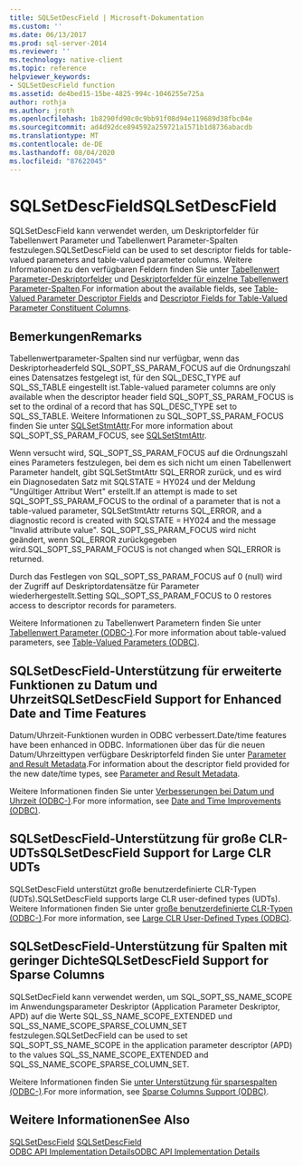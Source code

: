 ```yaml
---
title: SQLSetDescField | Microsoft-Dokumentation
ms.custom: ''
ms.date: 06/13/2017
ms.prod: sql-server-2014
ms.reviewer: ''
ms.technology: native-client
ms.topic: reference
helpviewer_keywords:
- SQLSetDescField function
ms.assetid: de4bed15-15be-4825-994c-1046255e725a
author: rothja
ms.author: jroth
ms.openlocfilehash: 1b8290fd90c0c9bb91f08d94e119689d38fbc04e
ms.sourcegitcommit: ad4d92dce894592a259721a1571b1d8736abacdb
ms.translationtype: MT
ms.contentlocale: de-DE
ms.lasthandoff: 08/04/2020
ms.locfileid: "87622045"
---
```

# <a name="sqlsetdescfield"></a><span data-ttu-id="a70c4-102">SQLSetDescField</span><span class="sxs-lookup"><span data-stu-id="a70c4-102">SQLSetDescField</span></span>
  <span data-ttu-id="a70c4-103">SQLSetDescField kann verwendet werden, um Deskriptorfelder für Tabellenwert Parameter und Tabellenwert Parameter-Spalten festzulegen.</span><span class="sxs-lookup"><span data-stu-id="a70c4-103">SQLSetDescField can be used to set descriptor fields for table-valued parameters and table-valued parameter columns.</span></span> <span data-ttu-id="a70c4-104">Weitere Informationen zu den verfügbaren Feldern finden Sie unter [Tabellenwert Parameter-Deskriptorfelder](../native-client-odbc-table-valued-parameters/table-valued-parameter-descriptor-fields.md) und [Deskriptorfelder für einzelne Tabellenwert Parameter-Spalten](../native-client-odbc-table-valued-parameters/descriptor-fields-for-table-valued-parameter-constituent-columns.md).</span><span class="sxs-lookup"><span data-stu-id="a70c4-104">For information about the available fields, see [Table-Valued Parameter Descriptor Fields](../native-client-odbc-table-valued-parameters/table-valued-parameter-descriptor-fields.md) and [Descriptor Fields for Table-Valued Parameter Constituent Columns](../native-client-odbc-table-valued-parameters/descriptor-fields-for-table-valued-parameter-constituent-columns.md).</span></span>  
  
## <a name="remarks"></a><span data-ttu-id="a70c4-105">Bemerkungen</span><span class="sxs-lookup"><span data-stu-id="a70c4-105">Remarks</span></span>  
 <span data-ttu-id="a70c4-106">Tabellenwertparameter-Spalten sind nur verfügbar, wenn das Deskriptorheaderfeld SQL_SOPT_SS_PARAM_FOCUS auf die Ordnungszahl eines Datensatzes festgelegt ist, für den SQL_DESC_TYPE auf SQL_SS_TABLE eingestellt ist.</span><span class="sxs-lookup"><span data-stu-id="a70c4-106">Table-valued parameter columns are only available when the descriptor header field SQL_SOPT_SS_PARAM_FOCUS is set to the ordinal of a record that has SQL_DESC_TYPE set to SQL_SS_TABLE.</span></span> <span data-ttu-id="a70c4-107">Weitere Informationen zu SQL_SOPT_SS_PARAM_FOCUS finden Sie unter [SQLSetStmtAttr](sqlsetstmtattr.md).</span><span class="sxs-lookup"><span data-stu-id="a70c4-107">For more information about SQL_SOPT_SS_PARAM_FOCUS, see [SQLSetStmtAttr](sqlsetstmtattr.md).</span></span>  
  
 <span data-ttu-id="a70c4-108">Wenn versucht wird, SQL_SOPT_SS_PARAM_FOCUS auf die Ordnungszahl eines Parameters festzulegen, bei dem es sich nicht um einen Tabellenwert Parameter handelt, gibt SQLSetStmtAttr SQL_ERROR zurück, und es wird ein Diagnosedaten Satz mit SQLSTATE = HY024 und der Meldung "Ungültiger Attribut Wert" erstellt.</span><span class="sxs-lookup"><span data-stu-id="a70c4-108">If an attempt is made to set SQL_SOPT_SS_PARAM_FOCUS to the ordinal of a parameter that is not a table-valued parameter, SQLSetStmtAttr returns SQL_ERROR, and a diagnostic record is created with SQLSTATE = HY024 and the message "Invalid attribute value".</span></span> <span data-ttu-id="a70c4-109">SQL_SOPT_SS_PARAM_FOCUS wird nicht geändert, wenn SQL_ERROR zurückgegeben wird.</span><span class="sxs-lookup"><span data-stu-id="a70c4-109">SQL_SOPT_SS_PARAM_FOCUS is not changed when SQL_ERROR is returned.</span></span>  
  
 <span data-ttu-id="a70c4-110">Durch das Festlegen von SQL_SOPT_SS_PARAM_FOCUS auf 0 (null) wird der Zugriff auf Deskriptordatensätze für Parameter wiederhergestellt.</span><span class="sxs-lookup"><span data-stu-id="a70c4-110">Setting SQL_SOPT_SS_PARAM_FOCUS to 0 restores access to descriptor records for parameters.</span></span>  
  
 <span data-ttu-id="a70c4-111">Weitere Informationen zu Tabellenwert Parametern finden Sie unter [Tabellenwert Parameter &#40;ODBC-&#41;](../native-client-odbc-table-valued-parameters/table-valued-parameters-odbc.md).</span><span class="sxs-lookup"><span data-stu-id="a70c4-111">For more information about table-valued parameters, see [Table-Valued Parameters &#40;ODBC&#41;](../native-client-odbc-table-valued-parameters/table-valued-parameters-odbc.md).</span></span>  
  
## <a name="sqlsetdescfield-support-for-enhanced-date-and-time-features"></a><span data-ttu-id="a70c4-112">SQLSetDescField-Unterstützung für erweiterte Funktionen zu Datum und Uhrzeit</span><span class="sxs-lookup"><span data-stu-id="a70c4-112">SQLSetDescField Support for Enhanced Date and Time Features</span></span>  
 <span data-ttu-id="a70c4-113">Datum/Uhrzeit-Funktionen wurden in ODBC verbessert.</span><span class="sxs-lookup"><span data-stu-id="a70c4-113">Date/time features have been enhanced in ODBC.</span></span> <span data-ttu-id="a70c4-114">Informationen über das für die neuen Datum/Uhrzeittypen verfügbare Deskriptorfeld finden Sie unter [Parameter and Result Metadata](../native-client-odbc-date-time/metadata-parameter-and-result.md).</span><span class="sxs-lookup"><span data-stu-id="a70c4-114">For information about the descriptor field provided for the new date/time types, see [Parameter and Result Metadata](../native-client-odbc-date-time/metadata-parameter-and-result.md).</span></span>  
  
 <span data-ttu-id="a70c4-115">Weitere Informationen finden Sie unter [Verbesserungen bei Datum und Uhrzeit &#40;ODBC-&#41;](../native-client-odbc-date-time/date-and-time-improvements-odbc.md).</span><span class="sxs-lookup"><span data-stu-id="a70c4-115">For more information, see [Date and Time Improvements &#40;ODBC&#41;](../native-client-odbc-date-time/date-and-time-improvements-odbc.md).</span></span>  
  
## <a name="sqlsetdescfield-support-for-large-clr-udts"></a><span data-ttu-id="a70c4-116">SQLSetDescField-Unterstützung für große CLR-UDTs</span><span class="sxs-lookup"><span data-stu-id="a70c4-116">SQLSetDescField Support for Large CLR UDTs</span></span>  
 <span data-ttu-id="a70c4-117">SQLSetDescField unterstützt große benutzerdefinierte CLR-Typen (UDTs).</span><span class="sxs-lookup"><span data-stu-id="a70c4-117">SQLSetDescField supports large CLR user-defined types (UDTs).</span></span> <span data-ttu-id="a70c4-118">Weitere Informationen finden Sie unter [große benutzerdefinierte CLR-Typen &#40;ODBC-&#41;](../native-client/odbc/large-clr-user-defined-types-odbc.md).</span><span class="sxs-lookup"><span data-stu-id="a70c4-118">For more information, see [Large CLR User-Defined Types &#40;ODBC&#41;](../native-client/odbc/large-clr-user-defined-types-odbc.md).</span></span>  
  
## <a name="sqlsetdescfield-support-for-sparse-columns"></a><span data-ttu-id="a70c4-119">SQLSetDescField-Unterstützung für Spalten mit geringer Dichte</span><span class="sxs-lookup"><span data-stu-id="a70c4-119">SQLSetDescField Support for Sparse Columns</span></span>  
 <span data-ttu-id="a70c4-120">SQLSetDecField kann verwendet werden, um SQL_SOPT_SS_NAME_SCOPE im Anwendungsparameter Deskriptor (Application Parameter Deskriptor, APD) auf die Werte SQL_SS_NAME_SCOPE_EXTENDED und SQL_SS_NAME_SCOPE_SPARSE_COLUMN_SET festzulegen.</span><span class="sxs-lookup"><span data-stu-id="a70c4-120">SQLSetDecField can be used to set SQL_SOPT_SS_NAME_SCOPE in the application parameter descriptor (APD) to the values SQL_SS_NAME_SCOPE_EXTENDED and SQL_SS_NAME_SCOPE_SPARSE_COLUMN_SET.</span></span>  
  
 <span data-ttu-id="a70c4-121">Weitere Informationen finden Sie [unter Unterstützung für sparsespalten &#40;ODBC-&#41;](../native-client/odbc/sparse-columns-support-odbc.md).</span><span class="sxs-lookup"><span data-stu-id="a70c4-121">For more information, see [Sparse Columns Support &#40;ODBC&#41;](../native-client/odbc/sparse-columns-support-odbc.md).</span></span>  
  
## <a name="see-also"></a><span data-ttu-id="a70c4-122">Weitere Informationen</span><span class="sxs-lookup"><span data-stu-id="a70c4-122">See Also</span></span>  
 <span data-ttu-id="a70c4-123">[SQLSetDescField](https://go.microsoft.com/fwlink/?LinkId=80705) </span><span class="sxs-lookup"><span data-stu-id="a70c4-123">[SQLSetDescField](https://go.microsoft.com/fwlink/?LinkId=80705) </span></span>  
 [<span data-ttu-id="a70c4-124">ODBC API Implementation Details</span><span class="sxs-lookup"><span data-stu-id="a70c4-124">ODBC API Implementation Details</span></span>](odbc-api-implementation-details.md)  
  
  
